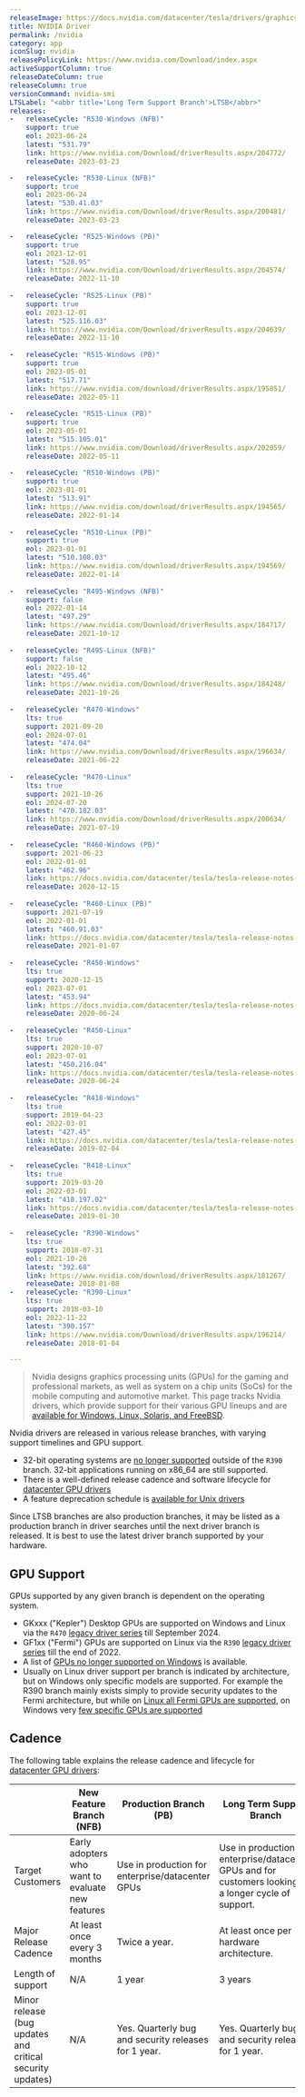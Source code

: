 ```yaml
---
releaseImage: https://docs.nvidia.com/datacenter/tesla/drivers/graphics/driver-branches-overview.png
title: NVIDIA Driver
permalink: /nvidia
category: app
iconSlug: nvidia
releasePolicyLink: https://www.nvidia.com/Download/index.aspx
activeSupportColumn: true
releaseDateColumn: true
releaseColumn: true
versionCommand: nvidia-smi
LTSLabel: "<abbr title='Long Term Support Branch'>LTSB</abbr>"
releases:
-   releaseCycle: "R530-Windows (NFB)"
    support: true
    eol: 2023-06-24
    latest: "531.79"
    link: https://www.nvidia.com/Download/driverResults.aspx/204772/
    releaseDate: 2023-03-23

-   releaseCycle: "R530-Linux (NFB)"
    support: true
    eol: 2023-06-24
    latest: "530.41.03"
    link: https://www.nvidia.com/Download/driverResults.aspx/200481/
    releaseDate: 2023-03-23

-   releaseCycle: "R525-Windows (PB)"
    support: true
    eol: 2023-12-01
    latest: "528.95"
    link: https://www.nvidia.com/Download/driverResults.aspx/204574/
    releaseDate: 2022-11-10
    
-   releaseCycle: "R525-Linux (PB)"
    support: true
    eol: 2023-12-01
    latest: "525.116.03"
    link: https://www.nvidia.com/Download/driverResults.aspx/204639/
    releaseDate: 2022-11-10
    
-   releaseCycle: "R515-Windows (PB)"
    support: true
    eol: 2023-05-01
    latest: "517.71"
    link: https://www.nvidia.com/download/driverResults.aspx/195851/
    releaseDate: 2022-05-11    
    
-   releaseCycle: "R515-Linux (PB)"
    support: true
    eol: 2023-05-01
    latest: "515.105.01"
    link: https://www.nvidia.com/Download/driverResults.aspx/202059/
    releaseDate: 2022-05-11
    
-   releaseCycle: "R510-Windows (PB)"
    support: true
    eol: 2023-01-01
    latest: "513.91"
    link: https://www.nvidia.com/download/driverResults.aspx/194565/
    releaseDate: 2022-01-14
    
-   releaseCycle: "R510-Linux (PB)"
    support: true
    eol: 2023-01-01
    latest: "510.108.03"
    link: https://www.nvidia.com/download/driverResults.aspx/194569/
    releaseDate: 2022-01-14
    
-   releaseCycle: "R495-Windows (NFB)"
    support: false
    eol: 2022-01-14
    latest: "497.29"
    link: https://www.nvidia.com/Download/driverResults.aspx/184717/
    releaseDate: 2021-10-12
    
-   releaseCycle: "R495-Linux (NFB)"
    support: false
    eol: 2022-10-12
    latest: "495.46"
    link: https://www.nvidia.com/Download/driverResults.aspx/184248/
    releaseDate: 2021-10-26
    
-   releaseCycle: "R470-Windows"
    lts: true
    support: 2021-09-20
    eol: 2024-07-01
    latest: "474.04"
    link: https://www.nvidia.com/Download/driverResults.aspx/196634/
    releaseDate: 2021-06-22
    
-   releaseCycle: "R470-Linux"
    lts: true
    support: 2021-10-26
    eol: 2024-07-20
    latest: "470.182.03"
    link: https://www.nvidia.com/Download/driverResults.aspx/200634/
    releaseDate: 2021-07-19
    
-   releaseCycle: "R460-Windows (PB)"
    support: 2021-06-23
    eol: 2022-01-01
    latest: "462.96"
    link: https://docs.nvidia.com/datacenter/tesla/tesla-release-notes-460-91-03/
    releaseDate: 2020-12-15
    
-   releaseCycle: "R460-Linux (PB)"
    support: 2021-07-19
    eol: 2022-01-01
    latest: "460.91.03"
    link: https://docs.nvidia.com/datacenter/tesla/tesla-release-notes-460-91-03/
    releaseDate: 2021-01-07
    
-   releaseCycle: "R450-Windows"
    lts: true
    support: 2020-12-15
    eol: 2023-07-01
    latest: "453.94"
    link: https://docs.nvidia.com/datacenter/tesla/tesla-release-notes-450-216-04/index.html
    releaseDate: 2020-06-24
    
-   releaseCycle: "R450-Linux"
    lts: true
    support: 2020-10-07
    eol: 2023-07-01
    latest: "450.216.04"
    link: https://docs.nvidia.com/datacenter/tesla/tesla-release-notes-450-216-04/index.html
    releaseDate: 2020-06-24
    
-   releaseCycle: "R418-Windows"
    lts: true
    support: 2019-04-23
    eol: 2022-03-01
    latest: "427.45"
    link: https://docs.nvidia.com/datacenter/tesla/tesla-release-notes-418-19702/
    releaseDate: 2019-02-04
    
-   releaseCycle: "R418-Linux"
    lts: true
    support: 2019-03-20
    eol: 2022-03-01
    latest: "418.197.02"
    link: https://docs.nvidia.com/datacenter/tesla/tesla-release-notes-418-19702/
    releaseDate: 2019-01-30
    
-   releaseCycle: "R390-Windows"
    lts: true
    support: 2018-07-31
    eol: 2021-10-26
    latest: "392.68"
    link: https://www.nvidia.com/download/driverResults.aspx/181267/
    releaseDate: 2018-01-08
-   releaseCycle: "R390-Linux"
    lts: true
    support: 2018-03-10
    eol: 2022-11-22
    latest: "390.157"
    link: https://www.nvidia.com/Download/driverResults.aspx/196214/
    releaseDate: 2018-01-04

---
```


> Nvidia designs graphics processing units (GPUs) for the gaming and professional markets, as well as system on a chip units (SoCs) for the mobile computing and automotive market. This page tracks Nvidia drivers, which provide support for their various GPU lineups and are [available for Windows, Linux, Solaris, and FreeBSD](https://www.nvidia.com/Download/index.aspx).

Nvidia drivers are released in various release branches, with varying support timelines and GPU support.

- 32-bit operating systems are [no longer supported](https://nvidia.custhelp.com/app/answers/detail/a_id/4604) outside of the `R390` branch. 32-bit applications running on x86_64 are still supported.
- There is a well-defined release cadence and software lifecycle for [datacenter GPU drivers](https://docs.nvidia.com/datacenter/tesla/drivers/#lifecycle)
- A feature deprecation schedule is [available for Unix drivers](https://forums.developer.nvidia.com/t/unix-graphics-feature-deprecation-schedule/60588)

Since LTSB branches are also production branches, it  may be listed as a production branch in driver searches until the next driver branch is released. It is best to use the latest driver branch supported by your hardware.

## GPU Support

GPUs supported by any given branch is dependent on the operating system.

- GKxxx ("Kepler") Desktop GPUs are supported on Windows and Linux via the `R470` [legacy driver series](https://nvidia.custhelp.com/app/answers/detail/a_id/5202/kw/kepler%20support) till September 2024.
- GF1xx ("Fermi") GPUs are supported on Linux via the `R390` [legacy driver series](https://nvidia.custhelp.com/app/answers/detail/a_id/3142/~/support-timeframes-for-unix-legacy-gpu-releases) till the end of 2022.
- A list of [GPUs no longer supported on Windows](https://nvidia.custhelp.com/app/answers/detail/a_id/3473) is available.
- Usually on Linux driver support per branch is indicated by architecture, but on Windows only specific models are supported. For example the R390 branch mainly exists simply to provide security updates to the Fermi architecture, but while on [Linux all Fermi GPUs are supported](https://us.download.nvidia.com/XFree86/Linux-x86_64/390.144/README/supportedchips.html), on Windows very [few specific GPUs are supported](https://uk.download.nvidia.com/Windows/Quadro_Certified/392.65/392.65-win10-quadro-release-notes.pdf)

## Cadence

The following table explains the release cadence and lifecycle for [datacenter GPU drivers](https://docs.nvidia.com/datacenter/tesla/drivers/#lifecycle):

|   | New Feature Branch (NFB) | Production Branch (PB) | Long Term Support Branch|
|---|---|---|---|
| Target Customers | Early adopters who want to evaluate new features | Use in production for enterprise/datacenter GPUs | Use in production for enterprise/datacenter GPUs and for customers looking for a longer cycle of support.  |
| Major Release Cadence | At least once every 3 months | Twice a year. | At least once per hardware architecture. |
| Length of support | N/A | 1 year | 3 years |
| Minor release (bug updates and critical security updates) | N/A | Yes. Quarterly bug and security releases for 1 year. | Yes. Quarterly bug and security releases for 1 year. |
